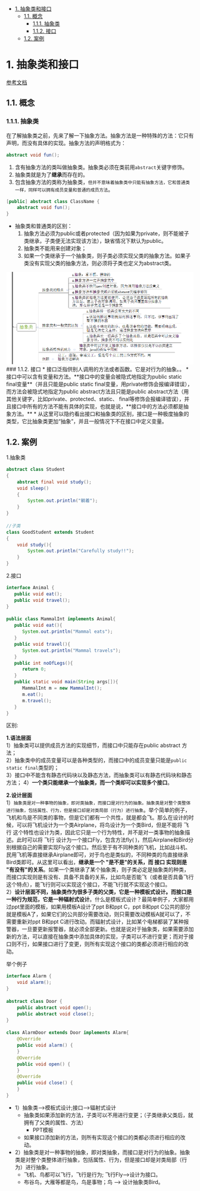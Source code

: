 <!-- TOC -->

- [1. 抽象类和接口](#1-抽象类和接口)
    - [1.1. 概念](#11-概念)
        - [1.1.1. 抽象类](#111-抽象类)
        - [1.1.2. 接口](#112-接口)
    - [1.2. 案例](#12-案例)

<!-- /TOC -->

# 1. 抽象类和接口
[参考文档](https://www.cnblogs.com/xiaoxi/p/6599843.html)
## 1.1. 概念
### 1.1.1. 抽象类
在了解抽象类之前，先来了解一下抽象方法。抽象方法是一种特殊的方法：它只有声明，而没有具体的实现。抽象方法的声明格式为：
```java
abstract void fun(); 
```
1. 含有抽象方法的类叫做抽象类。抽象类必须在类前用`abstract`关键字修饰。
2. 抽象类就是为了**继承**而存在的。
3. 包含抽象方法的类称为抽象类，`但并不意味着抽象类中只能有抽象方法，它和普通类一样，同样可以拥有成员变量和普通的成员方法`。
```java
[public] abstract class ClassName { 
    abstract void fun(); 
}
```

* 抽象类和普通类的区别：
    1. 抽象方法必须为public或者protected（因为如果为private，则不能被子类继承，子类便无法实现该方法），缺省情况下默认为public。
    2. 抽象类不能用来创建对象；
    3. 如果一个类继承于一个抽象类，则子类必须实现父类的抽象方法。如果子类没有实现父类的抽象方法，则必须将子类也定义为abstract类。
    
<div align="center"><a><img width="800" heigth="600" src="imgs/01.PNG"></a></div>
### 1.1.2. 接口
* 接口泛指供别人调用的方法或者函数。它是对行为的抽象。。
* 接口中可以含有变量和方法。**接口中的变量会被隐式地指定为public static final变量**（并且只能是public static final变量，用private修饰会报编译错误），而方法会被隐式地指定为public abstract方法且只能是public abstract方法（用其他关键字，比如private、protected、static、 final等修饰会报编译错误），并且接口中所有的方法不能有具体的实现，也就是说，**接口中的方法必须都是抽象方法。**
* 从这里可以隐约看出接口和抽象类的区别，接口是一种极度抽象的类型，它比抽象类更加“抽象”，并且一般情况下不在接口中定义变量。

## 1.2. 案例
1.抽象类

```java
abstract class Student
{
    abstract final void study();
    void sleep()
    {
        System.out.println("躺着");
    }
}

//子类
class GoodStudent extends Student
{
    void study(){
        System.out.println("Carefully study!!");
    }
}

```
2.接口
```java
interface Animal {
   public void eat();
   public void travel();
}

public class MammalInt implements Animal{
   public void eat(){
      System.out.println("Mammal eats");
   }
   public void travel(){
      System.out.println("Mammal travels");
   } 
   public int noOfLegs(){
      return 0;
   }
   public static void main(String args[]){
      MammalInt m = new MammalInt();
      m.eat();
      m.travel();
   }
}
```

区别:  

**1.语法层面**  
1）抽象类可以提供成员方法的实现细节，而接口中只能存在public abstract 方法；  
2）抽象类中的成员变量可以是各种类型的，而接口中的成员变量只能是`public static final`类型的；  
3）接口中不能含有静态代码块以及静态方法，而抽象类可以有静态代码块和静态方法；
4）**一个类只能继承一个抽象类，而一个类却可以实现多个接口**。

**2.设计层面**  
1）`抽象类是对一种事物的抽象，即对类抽象，而接口是对行为的抽象。抽象类是对整个类整体进行抽象，包括属性、行为，但是接口却是对类局部（行为）进行抽象`。举个简单的例子，飞机和鸟是不同类的事物，但是它们都有一个共性，就是都会飞。那么在设计的时候，可以将飞机设计为一个类Airplane，将鸟设计为一个类Bird，但是不能将 飞行 这个特性也设计为类，因此它只是一个行为特性，并不是对一类事物的抽象描述。此时可以将 飞行 设计为一个接口Fly，包含方法fly( )，然后Airplane和Bird分别根据自己的需要实现Fly这个接口。然后至于有不同种类的飞机，比如战斗机、民用飞机等直接继承Airplane即可，对于鸟也是类似的，不同种类的鸟直接继承Bird类即可。从这里可以看出，**继承是一个 "是不是"的关系，而 接口 实现则是 "有没有"的关系**。如果一个类继承了某个抽象类，则子类必定是抽象类的种类，而接口实现则是有没有、具备不具备的关系，比如鸟是否能飞（或者是否具备飞行这个特点），能飞行则可以实现这个接口，不能飞行就不实现这个接口。  
2）**设计层面不同，抽象类作为很多子类的父类，它是一种模板式设计。而接口是一种行为规范，它是一种辐射式设计**。什么是模板式设计？最简单例子，大家都用过ppt里面的模板，如果用模板A设计了ppt B和ppt C，ppt B和ppt C公共的部分就是模板A了，如果它们的公共部分需要改动，则只需要改动模板A就可以了，不需要重新对ppt B和ppt C进行改动。而辐射式设计，比如某个电梯都装了某种报警器，一旦要更新报警器，就必须全部更新。也就是说对于抽象类，如果需要添加新的方法，可以直接在抽象类中添加具体的实现，子类可以不进行变更；而对于接口则不行，如果接口进行了变更，则所有实现这个接口的类都必须进行相应的改动。

举个例子
```java
interface Alarm {
    void alarm();
}

abstract class Door {
    public abstract void open();
    public abstract void close();
}

class AlarmDoor extends Door implements Alarm{
    @Override
    public void alarm() {
    }
    @Override
    public void open() {
    }
    @Override
    public void close() {
    }
}
```



* 1）抽象类-->模板式设计;接口-->辐射式设计  
    * 抽象类如果添加新的方法，子类可以不用进行变更；（子类继承父类后，就拥有了父类的属性、方法）
        * PPT模板
    * 如果接口添加新的方法，则所有实现这个接口的类都必须进行相应的改动。
* 2）抽象类是对一种事物的抽象，即对类抽象，而接口是对行为的抽象。抽象类是对整个类整体进行抽象，包括属性、行为，但是接口却是对类局部（行为）进行抽象。
    * 飞机、鸟都可以飞行，飞行是行为; 飞行Fly-->设计为接口。
    * 布谷鸟，大雁等都是鸟，鸟是事物；鸟 --> 设计抽象类Bird。